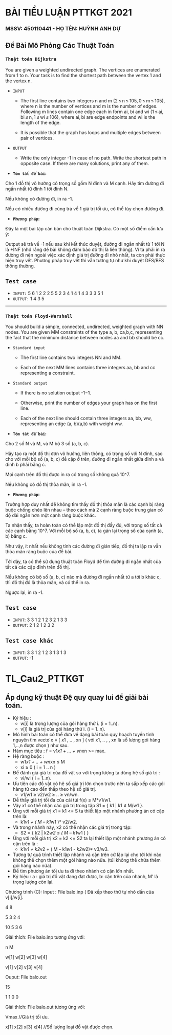 # BÀI TIỂU LUẬN PTTKGT 2021
### MSSV: 450110441 - HỌ TÊN: HUỲNH ANH DỰ
## Đề Bài Mô Phỏng Các Thuật Toán

### `Thuật toán Dijkstra`
 
You are given a weighted undirected graph. The vertices are enumerated from 1 to n. Your task is to find the shortest path between the vertex 1 and the vertex n.

- `INPUT`

  - The first line contains two integers n and m (2 ≤ n ≤ 105, 0 ≤ m ≤ 105), where n is the number of vertices and m is the number of edges. Following m lines contain one edge each in form ai, bi and wi (1 ≤ ai, bi ≤ n, 1 ≤ wi ≤ 106), where ai, bi are edge endpoints and wi is the length of the edge.

  - It is possible that the graph has loops and multiple edges between pair of vertices.

- `OUTPUT`

  - Write the only integer -1 in case of no path. Write the shortest path in opposite case. If there are many solutions, print any of them.
  
- **`Tóm tắt đề bài`:**

Cho 1 đồ thị vô hướng có trọng số gồm N đỉnh và M cạnh. Hãy tìm đường đi ngắn nhất từ đỉnh 1 tới đỉnh N.

Nếu không có đường đi, in ra -1.

Nếu có nhiều đường đi cùng trả về 1 giá trị tối ưu, có thể tùy chọn đường đi.

- **`Phương pháp`:**

Đây là một bài tập căn bản cho thuật toán Dijkstra. Có một số điểm cần lưu ý:

Output sẽ trả về -1 nếu sau khi kết thúc duyệt, đường đi ngắn nhất từ 1 tới N là +INF (nhớ rằng đề bài không đảm bảo đồ thị là liên thông).
Vì ta phải in ra đường đi nên ngoài việc xác định giá trị đường đi nhỏ nhất, ta còn phải thực hiện truy vết. Phương pháp truy vết thì vẫn tương tự như khi duyệt DFS/BFS thông thường.

## `Test case` 

- `INPUT:`
   5 6
   1 2 2
   2 5 5
   2 3 4
   1 4 1
   4 3 3
   3 5 1
- `OUTPUT:`
   1 4 3 5 
------------------------------------------------------------------------------

### `Thuật toán Floyd-Warshall`

You should build a simple, connected, undirected, weighted graph with NN nodes. You are given MM constraints of the type a, b, ca,b,c, representing the fact that the minimum distance between nodes aa and bb should be cc.

- `Standard input`
  - The first line contains two integers NN and MM.

  - Each of the next MM lines contains three integers aa, bb and cc representing a constraint.

- `Standard output`
  - If there is no solution output -1−1.

  - Otherwise, print the number of edges your graph has on the first line.

  - Each of the next line should contain three integers aa, bb, ww, representing an edge (a, b)(a,b) with weight ww.


- **`Tóm tắt đề bài`:**

Cho 2 số N và M, và M bộ 3 số (a, b, c).

Hãy tạo ra một đồ thị đơn vô hướng, liên thông, có trọng số với N đỉnh, sao cho với mỗi bộ số (a, b, c) đề cập ở trên, đường đi ngắn nhất giữa đỉnh a và đỉnh b phải bằng c.

Mọi cạnh trên đồ thị được in ra có trọng số không quá 10^7.

Nếu không có đồ thị thỏa mãn, in ra -1.

- **`Phương pháp`:**

Trường hợp duy nhất để không tìm thấy đồ thị thỏa mãn là các cạnh bị ràng buộc chồng chéo lên nhau – theo cách mà 2 cạnh ràng buộc trung gian có độ dài ngắn hơn một cạnh ràng buộc khác.

Ta nhận thấy, ta hoàn toàn có thể lập một đồ thị đầy đủ, với trọng số tất cả các cạnh bằng 10^7. Với mỗi bộ số (a, b, c), ta gán lại trọng số của cạnh (a, b) bằng c.

Như vậy, ít nhất nếu không tính các đường đi gián tiếp, đồ thị ta lập ra vẫn thỏa mãn ràng buộc của đề bài.

Tới đây, ta có thể sử dụng thuật toán Floyd để tìm đường đi ngắn nhất của tất cả các cặp đỉnh trên đồ thị.

Nếu không có bộ số (a, b, c) nào mà đường đi ngắn nhất từ a tới b khác c, thì đồ thị đó là thỏa mãn, và có thể in ra.

Ngược lại, in ra -1.

## `Test case`
  - `INPUT`: 3 3
1 2 1
2 3 2
1 3 3
 - `OUTPUT`: 2
1 2 1
2 3 2

## `Test case khác`
  - `INPUT`: 3 3
1 2 1
2 3 1
3 1 3
  - `OUTPUT`: -1
  
# TL_Cau2_PTTKGT
## Áp dụng kỹ thuật Đệ quy quay lui để giải bài toán.
- Ký hiệu : 
  + w[i] là trọng lượng của gói hàng thứ i. (i = 1..n).
  + v[i] là giá trị của gói hàng thứ i. (i = 1..n).
- Mô hình bài toán có thể đưa về dạng bài toán quy hoạch tuyến tính nguyên tìm vectơ x = [ x1 , .. , xn ] ( với x1, .. , , xn là số lượng gói hàng 1,..,n được chọn ) như sau.
- Hàm mục tiêu : f = v1*x1 + ... + vn*xn >= max.
- Hệ ràng buộc :
  + w1*x1 + .. + wn*xn ≤ M
  + xi ≥ 0 ( i = 1 .. n )
- Để đánh giá giá trị của đồ vật so với trọng lượng ta dùng hệ số giá trị :
  + vi/wi ( i = 1..n).
- Ưu tiên các đồ vật có hệ số giá trị lớn chọn trước nên ta sắp xếp các gói hàng
từ cao đến thấp theo hệ số giá trị.
  + v1/w1 ≥ v2/w2 ≥ .. ≥ vn/wn.
- Dễ thấy giá trị tối đa của cái túi f(x) ≤ M*v1/w1.
- Vậy x1 có thể nhận các giá trị trong tập S1 = { k1 | k1 ≤ M/w1 }.
- Ứng với mỗi giá trị x1 = k1 <= S ta thiết lập một nhánh phương án có cập trên là:
  + k1*v1 + ( M – k1*w1 )* v2/w2.
- Và trong nhánh này, x2 có thể nhận các giá trị trong tập:
  + S2 = { k2 | k2*w2 ≤ ( M – k1*w1 ) }
- Ứng với mỗi giá trị x2 = k2 <= S2 ta lại thiết lập một nhánh phương án có cận trên
là : 
  + k1*v1 + k2*v2 + ( M – k1*w1 - k2*w2)* v3/w3.
- Tương tự quá trình thiết lập nhánh và cận trên cứ lặp lại cho tới khi nào không
thể chọn thêm một gói hàng nào nữa. (túi không thể chứa thêm gói hàng nào nữa).
- Để tìm phương án tối ưu ta đi theo nhánh có cận lớn nhất.
- Ký hiệu : a : giá trị đồ vật đang đạt được, b: cận trên của nhánh, M’ là trọng
lượng còn lại.

Chương trình (C):
Input : File balo.inp ( Đã xếp theo thứ tự nhỏ dần của v[i]/w[i].

4 8

5 3 2 4

10 5 3 6

Giải thích: File balo.inp tương ứng với:

n M

w[1] w[2] w[3] w[4]

v[1] v[2] v[3] v[4]

Ouput: File balo.out

15

1 1 0 0

Giải thích: File balo.out tương ứng với:

Vmax //Giá trị tối ưu.

x[1] x[2] x[3] x[4] //Số lượng loại đồ vật được chọn.


